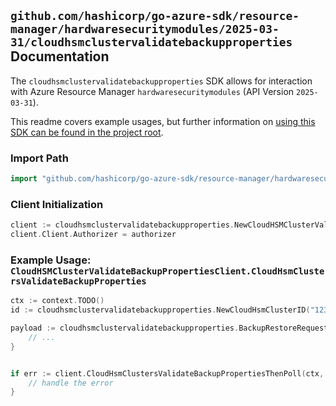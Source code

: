 
## `github.com/hashicorp/go-azure-sdk/resource-manager/hardwaresecuritymodules/2025-03-31/cloudhsmclustervalidatebackupproperties` Documentation

The `cloudhsmclustervalidatebackupproperties` SDK allows for interaction with Azure Resource Manager `hardwaresecuritymodules` (API Version `2025-03-31`).

This readme covers example usages, but further information on [using this SDK can be found in the project root](https://github.com/hashicorp/go-azure-sdk/tree/main/docs).

### Import Path

```go
import "github.com/hashicorp/go-azure-sdk/resource-manager/hardwaresecuritymodules/2025-03-31/cloudhsmclustervalidatebackupproperties"
```


### Client Initialization

```go
client := cloudhsmclustervalidatebackupproperties.NewCloudHSMClusterValidateBackupPropertiesClientWithBaseURI("https://management.azure.com")
client.Client.Authorizer = authorizer
```


### Example Usage: `CloudHSMClusterValidateBackupPropertiesClient.CloudHsmClustersValidateBackupProperties`

```go
ctx := context.TODO()
id := cloudhsmclustervalidatebackupproperties.NewCloudHsmClusterID("12345678-1234-9876-4563-123456789012", "example-resource-group", "cloudHsmClusterName")

payload := cloudhsmclustervalidatebackupproperties.BackupRestoreRequestBaseProperties{
	// ...
}


if err := client.CloudHsmClustersValidateBackupPropertiesThenPoll(ctx, id, payload); err != nil {
	// handle the error
}
```
